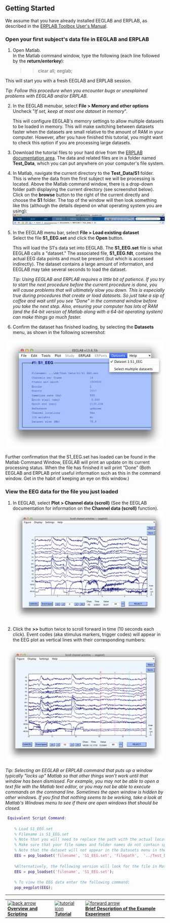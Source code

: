 ## Getting Started
We assume that you have already installed EEGLAB and ERPLAB, as described in the [ERPLAB Toolbox User's Manual](./Manual).

### Open your first subject's data file in EEGLAB and ERPLAB

1. Open Matlab.  
In the Matlab command window, type the following (each line followed by the **return/enterkey**):  

    >> clear all;
    >> eeglab;  

  This will start you with a fresh EEGLAB and ERPLAB session.  

  _Tip: Follow this procedure when you encounter bugs or unexplained problems with EEGLAB and/or ERPLAB._

2. In the EEGLAB menubar, select **File > Memory and other options**  
    Uncheck "_If set, keep at most one dataset in memory_".

    This will configure EEGLAB's memory settings to allow multiple datasets to be loaded in memory. This will make switching between datasets faster when the datasets are small relative to the amount of RAM in your computer.  However, after you have finished this tutorial, you might want to check this option if you are processing large datasets.

3. Download the tutorial files to your hard drive from the [ERPLAB documentation area](.).  The data and related files are in a folder named **Test_Data**, which you can put anywhere on your computer's file system.

4. In Matlab, navigate the current directory to the **Test_Data/S1** folder.   
This is where the data from the first subject we will be processing is located. Above the Matlab command window, there is a drop-down folder path displaying the current directory (see screenshot below).  Click on the **browse** button to the right of the current directly and choose the **S1** folder.  The top of the window will then look something like this (although the details depend on what operating system you are using):
![GUI](./images/Tutorial/Tutorial_Getting-Started_1.png)

5. In the EEGLAB menu bar, select **File > Load existing dataset**   
Select the file **S1_EEG.set** and click the **Open** button.

    This will load the S1's data set into EEGLAB. The **S1_EEG.set** file is what EEGLAB calls a "dataset."  The associated file, **S1_EEG.fdt**, contains the actual EEG data points and must be present (but which is accessed indirectly).  The dataset contains a large amount of information, and EEGLAB may take several seconds to load the dataset.

    _Tip: Using EEGLAB and ERPLAB requires a little bit of patience.  If you try to start the next procedure before the current procedure is done, you will cause problems that will ultimately slow you down.  This is especially true during procedures that create or load datasets.  So just take a sip of coffee and wait until you see "Done" in the command window before you take the next step.  Also, ensuring your computer has lots of RAM (and the 64-bit version of Matlab along with a 64-bit operating system) can make things go much faster._

6. Confirm the dataset has finished loading, by selecting the **Datasets** menu, as shown in the following screenshot:

![GUI](./images/Tutorial/Tutorial_Getting-Started_2.png)

Further confirmation that the S1_EEG.set has loaded can be found in the Matlab Command Window, EEGLAB will print an update on its current processing status. When the file has finished it will print "Done" (Both EEGLAB and ERPLAB print useful information such as this in the command window. Get in the habit of keeping an eye on this window.)


### View the EEG data for the file you just loaded

1. In EEGLAB, select **Plot > Channel data (scroll)** (See the EEGLAB documentation for information on the **Channel data (scroll)** function).
![GUI](./images/Tutorial/Tutorial_Getting-Started_3.png)

2. Click the **>>** button twice to scroll forward in time (10 seconds each click).
Event codes (aka stimulus markers, trigger codes) will appear in the EEG plot as vertical lines with their corresponding numbers:

![GUI](./images/Tutorial/Tutorial_Getting-Started_4.png)

_Tip: Selecting an EEGLAB or ERPLAB command that puts up a window typically "locks up" Matlab so that other things won't work until that window has been dismissed. For example, you may not be able to open a text file with the Matlab text editor, or you may not be able to execute commands on the command line. Sometimes the open window is hidden by other windows. If you find that nothing seems to be working, take a look at Matlab's Windows menu to see if there are open windows that should be closed._

```Matlab
 Equivalent Script Command:

    % Load S1_EEG.set
    % Filename is S1_EEG.set
    % Note that you will need to replace the path with the actual location in your file system
    % Make sure that your file names and folder names do not contain spaces or other special characters
    % Note that the dataset will not appear in the Datasets menu in the EEGLAB GUI
    EEG = pop_loadset('filename', 'S1_EEG.set', 'filepath',  '../Test_Data/S1/');

    %Alternatively, the following version will look for the file in Matlab's Current Folder
    EEG = pop_loadset('filename', 'S1_EEG.set');

    % To view the EEG data enter the following command:
    pop_eegplot(EEG);
```

----
<table style="width:100%">
  <tr>
    <td><a href="./Overview-and-Scripting:-Tutorial"> <img src="https://github.com/lucklab/erplab/wiki/images/ionicicons/ios7-arrow-back.png" alt="back arrow" height="75"><br> <b> Overview and Scripting </a></td>
    <td><a href="./Tutorial"> <img src="https://github.com/lucklab/erplab/wiki/images/ionicicons/ios7-copy.png" alt="tutorial icon" height="75"><br> <b> Tutorial</a></td>
    <td><a href="./Brief-Description-of-the-Example-Experiment:-Tutorial"> <img src="https://github.com/lucklab/erplab/wiki/images/ionicicons/ios7-arrow-forward.png" alt="forward arrow" height="75"><br> <b> Brief Description of the Example Experiment </a></td>
  </tr>
</table>